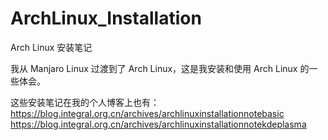 # ArchLinux_Installation
Arch Linux 安装笔记

我从 Manjaro Linux 过渡到了 Arch Linux，这是我安装和使用 Arch Linux 的一些体会。

这些安装笔记在我的个人博客上也有：
https://blog.integral.org.cn/archives/archlinuxinstallationnotebasic
https://blog.integral.org.cn/archives/archlinuxinstallationnotekdeplasma

